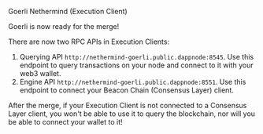 Goerli Nethermind (Execution Client)

Goerli is now ready for the merge!

There are now two RPC APIs in Execution Clients:

1. Querying API `http://nethermind-goerli.public.dappnode:8545`. Use this endpoint to query transactions on your node and connect to it with your web3 wallet.
2. Engine API `http://nethermind-goerli.public.dappnode:8551`. Use this endpoint to connect your Beacon Chain (Consensus Layer) client.

After the merge, if your Execution Client is not connected to a Consensus Layer client, you won't be able to use it to query the blockchain, nor will you be able to connect your wallet to it!
